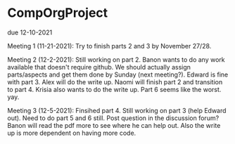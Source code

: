 # CompOrgProject
due 12-10-2021

Meeting 1 (11-21-2021):
Try to finish parts 2 and 3 by November 27/28.

Meeting 2 (12-2-2021):
Still working on part 2. 
Banon wants to do any work available that doesn't require github.
We should actually assign parts/aspects and get them done by Sunday (next meeting?).
Edward is fine with part 3.
Alex will do the write up.
Naomi will finish part 2 and transition to part 4.
Krisia also wants to do the write up. 
Part 6 seems like the worst. yay.

Meeting 3 (12-5-2021):
Finsihed part 4. Still working on part 3 (help Edward out).
Need to do part 5 and 6 still.
Post question in the discussion forum?
Banon will read the pdf more to see where he can help out.
Also the write up is more dependent on having more code.
